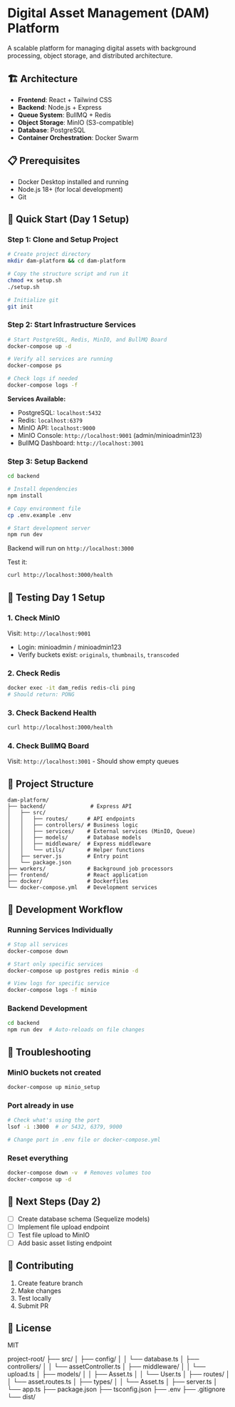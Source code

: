 # Digital Asset Management (DAM) Platform

A scalable platform for managing digital assets with background processing, object storage, and distributed architecture.

## 🏗️ Architecture

- **Frontend**: React + Tailwind CSS
- **Backend**: Node.js + Express
- **Queue System**: BullMQ + Redis
- **Object Storage**: MinIO (S3-compatible)
- **Database**: PostgreSQL
- **Container Orchestration**: Docker Swarm

## 📋 Prerequisites

- Docker Desktop installed and running
- Node.js 18+ (for local development)
- Git

## 🚀 Quick Start (Day 1 Setup)

### Step 1: Clone and Setup Project

```bash
# Create project directory
mkdir dam-platform && cd dam-platform

# Copy the structure script and run it
chmod +x setup.sh
./setup.sh

# Initialize git
git init
```

### Step 2: Start Infrastructure Services

```bash
# Start PostgreSQL, Redis, MinIO, and BullMQ Board
docker-compose up -d

# Verify all services are running
docker-compose ps

# Check logs if needed
docker-compose logs -f
```

**Services Available:**
- PostgreSQL: `localhost:5432`
- Redis: `localhost:6379`
- MinIO API: `localhost:9000`
- MinIO Console: `http://localhost:9001` (admin/minioadmin123)
- BullMQ Dashboard: `http://localhost:3001`

### Step 3: Setup Backend

```bash
cd backend

# Install dependencies
npm install

# Copy environment file
cp .env.example .env

# Start development server
npm run dev
```

Backend will run on `http://localhost:3000`

Test it:
```bash
curl http://localhost:3000/health
```

## 🧪 Testing Day 1 Setup

### 1. Check MinIO
Visit: `http://localhost:9001`
- Login: minioadmin / minioadmin123
- Verify buckets exist: `originals`, `thumbnails`, `transcoded`

### 2. Check Redis
```bash
docker exec -it dam_redis redis-cli ping
# Should return: PONG
```

### 3. Check Backend Health
```bash
curl http://localhost:3000/health
```

### 4. Check BullMQ Board
Visit: `http://localhost:3001` - Should show empty queues

## 📁 Project Structure

```
dam-platform/
├── backend/              # Express API
│   ├── src/
│   │   ├── routes/      # API endpoints
│   │   ├── controllers/ # Business logic
│   │   ├── services/    # External services (MinIO, Queue)
│   │   ├── models/      # Database models
│   │   ├── middleware/  # Express middleware
│   │   └── utils/       # Helper functions
│   ├── server.js        # Entry point
│   └── package.json
├── workers/             # Background job processors
├── frontend/            # React application
├── docker/              # Dockerfiles
└── docker-compose.yml   # Development services
```

## 🔧 Development Workflow

### Running Services Individually

```bash
# Stop all services
docker-compose down

# Start only specific services
docker-compose up postgres redis minio -d

# View logs for specific service
docker-compose logs -f minio
```

### Backend Development

```bash
cd backend
npm run dev  # Auto-reloads on file changes
```

## 🐛 Troubleshooting

### MinIO buckets not created
```bash
docker-compose up minio_setup
```

### Port already in use
```bash
# Check what's using the port
lsof -i :3000  # or 5432, 6379, 9000

# Change port in .env file or docker-compose.yml
```

### Reset everything
```bash
docker-compose down -v  # Removes volumes too
docker-compose up -d
```

## 📝 Next Steps (Day 2)

- [ ] Create database schema (Sequelize models)
- [ ] Implement file upload endpoint
- [ ] Test file upload to MinIO
- [ ] Add basic asset listing endpoint

## 🤝 Contributing

1. Create feature branch
2. Make changes
3. Test locally
4. Submit PR

## 📄 License

MIT


project-root/
├── src/
│   ├── config/
│   │   └── database.ts
│   ├── controllers/
│   │   └── assetController.ts
│   ├── middleware/
│   │   └── upload.ts
│   ├── models/
│   │   ├── Asset.ts
│   │   └── User.ts
│   ├── routes/
│   │   └── asset.routes.ts
│   ├── types/
│   │   └── Asset.ts
│   ├── server.ts 
│   └── app.ts
├── package.json
├── tsconfig.json
├── .env
├── .gitignore
└── dist/          